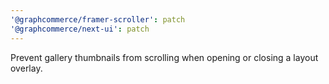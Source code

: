 ```yaml
---
'@graphcommerce/framer-scroller': patch
'@graphcommerce/next-ui': patch
---
```


Prevent gallery thumbnails from scrolling when opening or closing a layout overlay.
